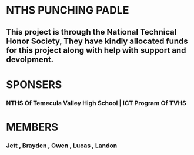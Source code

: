 # **NTHS** PUNCHING PADLE
## This project is through the National Technical Honor Society, They have kindly allocated funds for this project along with help with support and devolpment.
# SPONSERS
### NTHS Of Temecula Valley High School | ICT Program Of TVHS
# MEMBERS
### Jett , Brayden , Owen , Lucas , Landon 
